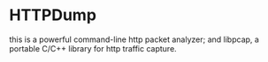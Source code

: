 # HTTPDump
this is a powerful command-line http packet analyzer; and libpcap, a portable C/C++ library for http traffic capture. 
